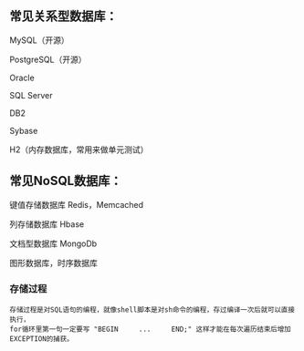 
## 常见关系型数据库：

MySQL（开源）

PostgreSQL（开源）

Oracle

SQL Server

DB2

Sybase

H2（内存数据库，常用来做单元测试）


## 常见NoSQL数据库：

键值存储数据库 Redis，Memcached 

列存储数据库 Hbase

文档型数据库 MongoDb

图形数据库，时序数据库


### 存储过程

    存储过程是对SQL语句的编程，就像shell脚本是对sh命令的编程，存过编译一次后就可以直接执行，
    for循环里第一句一定要写 "BEGIN     ...     END;" 这样才能在每次遍历结束后增加EXCEPTION的捕获。
